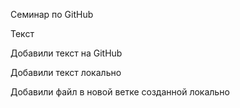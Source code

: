 Семинар по GitHub

Текст

Добавили текст на GitHub

Добавили текст локально

Добавили файл в новой ветке созданной локально
